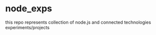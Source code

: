 # node_exps
this repo represents collection of node.js and connected technologies experiments/projects
